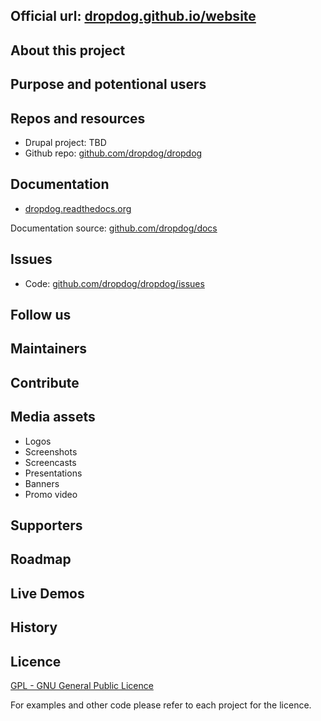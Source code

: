 ## Official url: [dropdog.github.io/website](http://dropdog.github.io/website/)

## About this project

## Purpose and potentional users

## Repos and resources

- Drupal project: TBD
- Github repo: [github.com/dropdog/dropdog](https://github.com/dropdog/dropdog)

## Documentation

- [dropdog.readthedocs.org](http://dropdog.readthedocs.org)

Documentation source: [github.com/dropdog/docs](https://github.com/dropdog/docs)

## Issues

- Code: [github.com/dropdog/dropdog/issues](https://github.com/dropdog/dropdog/issues)

## Follow us

## Maintainers

## Contribute

## Media assets

- Logos
- Screenshots
- Screencasts
- Presentations
- Banners
- Promo video

## Supporters

## Roadmap

## Live Demos

## History

## Licence

[GPL - GNU General Public Licence](http://www.gnu.org/licenses/gpl.html)

For examples and other code please refer to each project for the licence.
